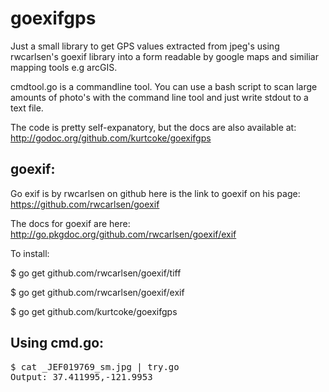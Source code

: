 goexifgps
=========

Just a small library to get GPS values extracted from jpeg's using rwcarlsen's goexif 
library into a form readable by google maps and similiar mapping tools e.g arcGIS.

cmdtool.go is a commandline tool. You can use a bash script to scan large amounts of photo's with the command line tool and just write stdout to a text file. 

The code is pretty self-expanatory, but the docs are also available at:
http://godoc.org/github.com/kurtcoke/goexifgps

goexif:
-------

Go exif is by rwcarlsen on github here is the link to goexif on his page:
https://github.com/rwcarlsen/goexif

The docs for goexif are here:
http://go.pkgdoc.org/github.com/rwcarlsen/goexif/exif


To install: 


$ go get github.com/rwcarlsen/goexif/tiff

$ go get github.com/rwcarlsen/goexif/exif


$ go get github.com/kurtcoke/goexifgps


Using cmd.go:
---------------


<pre>
$ cat _JEF019769_sm.jpg | try.go
Output: 37.411995,-121.9953
</pre>




